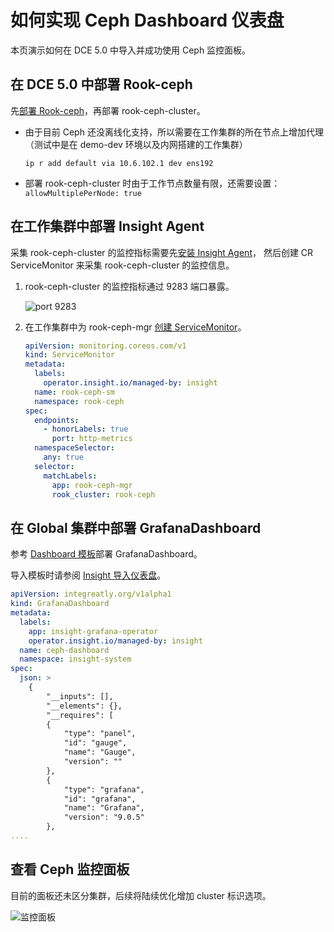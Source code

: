 # 如何实现 Ceph Dashboard 仪表盘

本页演示如何在 DCE 5.0 中导入并成功使用 Ceph 监控面板。

## 在 DCE 5.0 中部署 Rook-ceph

先[部署 Rook-ceph](./dce-rook-ceph.md)，再部署 rook-ceph-cluster。

- 由于目前 Ceph 还没离线化支持，所以需要在工作集群的所在节点上增加代理（测试中是在 demo-dev 环境以及内网搭建的工作集群）

    ```shell
    ip r add default via 10.6.102.1 dev ens192
    ```

- 部署 rook-ceph-cluster 时由于工作节点数量有限，还需要设置：`allowMultiplePerNode: true`

## 在工作集群中部署 Insight Agent

采集 rook-ceph-cluster 的监控指标需要先[安装 Insight Agent](../../insight/quickstart/install/install-agent.md)，
然后创建 CR ServiceMonitor 来采集 rook-ceph-cluster 的监控信息。

1. rook-ceph-cluster 的监控指标通过 9283 端口暴露。

    ![port 9283](https://docs.daocloud.io/daocloud-docs-images/docs/storage/solutions/images/agen01.png)

1. 在工作集群中为 rook-ceph-mgr [创建 ServiceMonitor](../../insight/user-guide/collection-manag/service-monitor.md#_3)。

    ```yaml
    apiVersion: monitoring.coreos.com/v1
    kind: ServiceMonitor
    metadata:
      labels:
        operator.insight.io/managed-by: insight
      name: rook-ceph-sm
      namespace: rook-ceph
    spec:
      endpoints:
        - honorLabels: true
          port: http-metrics
      namespaceSelector:
        any: true
      selector:
        matchLabels:
          app: rook-ceph-mgr
          rook_cluster: rook-ceph
    ```

## 在 Global 集群中部署 GrafanaDashboard

参考 [Dashboard 模板](https://grafana.com/grafana/dashboards/2842-ceph-cluster/)部署 GrafanaDashboard。

导入模板时请参阅 [Insight 导入仪表盘](../../insight/user-guide/dashboard/import-dashboard.md)。

```yaml
apiVersion: integreatly.org/v1alpha1
kind: GrafanaDashboard
metadata:
  labels:
    app: insight-grafana-operator
    operator.insight.io/managed-by: insight
  name: ceph-dashboard
  namespace: insight-system
spec:
  json: >
    {
        "__inputs": [],
        "__elements": {},
        "__requires": [
        {
            "type": "panel",
            "id": "gauge",
            "name": "Gauge",
            "version": ""
        },
        {
            "type": "grafana",
            "id": "grafana",
            "name": "Grafana",
            "version": "9.0.5"
        },
....
```

## 查看 Ceph 监控面板

目前的面板还未区分集群，后续将陆续优化增加 cluster 标识选项。

![监控面板](https://docs.daocloud.io/daocloud-docs-images/docs/storage/solutions/images/dashboard01.png)
